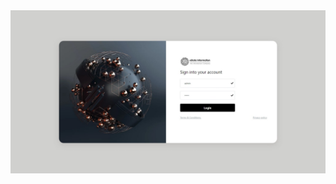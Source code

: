 <img src="https://github.com/MhozaifaA/Practical/blob/main/eDataPracticalTest%2FDocumentation%2Flogin.jpeg" />